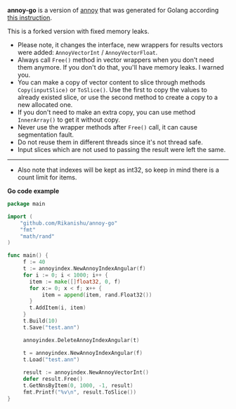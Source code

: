 
**annoy-go** is a version of [annoy](https://github.com/spotify/annoy/) that was generated for Golang according [this instruction](https://github.com/spotify/annoy/blob/master/README_GO.rst).

This is a forked version with fixed memory leaks.

* Please note, it changes the interface, new wrappers for results vectors were added: `AnnoyVectorInt` / `AnnoyVectorFloat`.
* Always call `Free()` method in vector wrappers when you don't need them anymore. If you don't do that, you'll have memory leaks. I warned you.
* You can make a copy of vector content to slice through methods `Copy(inputSlice)` or `ToSlice()`. Use the first to copy the values to already existed slice, or use the second method to create a copy to a new allocated one.
* If you don't need to make an extra copy, you can use method `InnerArray()` to get it without copy.
* Never use the wrapper methods after `Free()` call, it can cause segmentation fault.
* Do not reuse them in different threads since it's not thread safe.
* Input slices which are not used to passing the result were left the same.

---

* Also note that indexes will be kept as int32, so keep in mind there is a count limit for items.

__Go code example__

```go
package main

import (
    "github.com/Rikanishu/annoy-go"
    "fmt"
    "math/rand"
)

func main() {
     f := 40
     t := annoyindex.NewAnnoyIndexAngular(f)
     for i := 0; i < 1000; i++ {
       item := make([]float32, 0, f)
       for x:= 0; x < f; x++ {
           item = append(item, rand.Float32())
       }
       t.AddItem(i, item)
     }
     t.Build(10)
     t.Save("test.ann")

     annoyindex.DeleteAnnoyIndexAngular(t)

     t = annoyindex.NewAnnoyIndexAngular(f)
     t.Load("test.ann")
	 
     result := annoyindex.NewAnnoyVectorInt()
     defer result.Free()
     t.GetNnsByItem(0, 1000, -1, result)
     fmt.Printf("%v\n", result.ToSlice())
}
```

